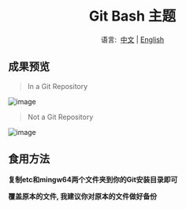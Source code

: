 <div align="center">
  <h1>Git Bash 主题</h1>
  <p>
    <span>语言:&nbsp; </span>
    <a href="README_CN.md">中文</a>
    <span> | </span>
    <a href="README.md">English</a>
  </p>
</div>

<h2>成果预览</h2>

> In a Git Repository

![image](https://user-images.githubusercontent.com/44220311/181910957-ae9de606-5666-4d42-aacf-a0ceda05d1a3.png)

> Not a Git Repository

![image](https://user-images.githubusercontent.com/44220311/181911136-a79659b2-d4fa-4654-a5cf-109594bd4ebc.png)

<h2>食用方法</h2>

**复制etc和mingw64两个文件夹到你的Git安装目录即可**

**覆盖原本的文件, 我建议你对原本的文件做好备份**